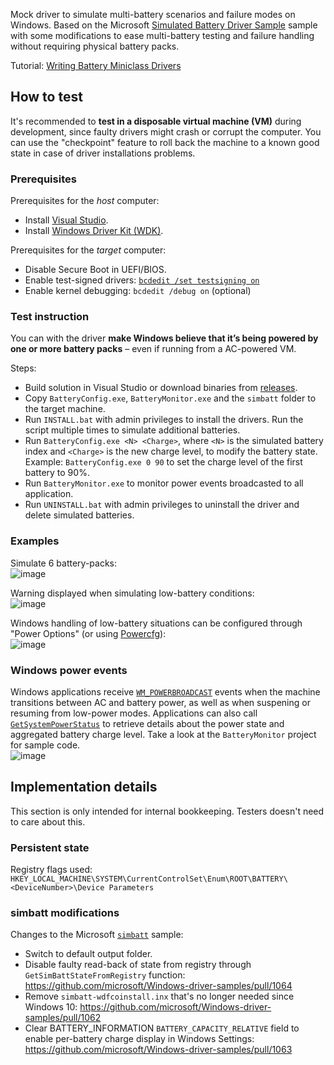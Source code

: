 Mock driver to simulate multi-battery scenarios and failure modes on Windows. Based on the Microsoft [Simulated Battery Driver Sample](https://github.com/microsoft/Windows-driver-samples/tree/main/simbatt) sample with some modifications to ease multi-battery testing and failure handling without requiring physical battery packs.

Tutorial: [Writing Battery Miniclass Drivers](https://learn.microsoft.com/en-us/windows-hardware/drivers/battery/writing-battery-miniclass-drivers)

## How to test
It's recommended to **test in a disposable virtual machine (VM)** during development, since faulty drivers might crash or corrupt the computer. You can use the "checkpoint" feature to roll back the machine to a known good state in case of driver installations problems.

### Prerequisites
Prerequisites for the _host_ computer:
* Install [Visual Studio](https://visualstudio.microsoft.com/).
* Install [Windows Driver Kit (WDK)](https://learn.microsoft.com/en-us/windows-hardware/drivers/download-the-wdk).

Prerequisites for the _target_ computer:
* Disable Secure Boot in UEFI/BIOS.
* Enable test-signed drivers: [`bcdedit /set testsigning on`](https://learn.microsoft.com/en-us/windows-hardware/drivers/install/the-testsigning-boot-configuration-option)
* Enable kernel debugging: `bcdedit /debug on` (optional)

### Test instruction
You can with the driver **make Windows believe that it’s being powered by one or more battery packs** – even if running from a AC-powered VM.

Steps:
* Build solution in Visual Studio or download binaries from [releases](../../releases).
* Copy `BatteryConfig.exe`, `BatteryMonitor.exe` and the `simbatt` folder to the target machine.
* Run `INSTALL.bat` with admin privileges to install the drivers. Run the script multiple times to simulate additional batteries.
* Run `BatteryConfig.exe <N> <Charge>`, where `<N>` is the simulated battery index and `<Charge>` is the new charge level, to modify the battery state. Example: `BatteryConfig.exe 0 90` to set the charge level of the first battery to 90%.
* Run `BatteryMonitor.exe` to monitor power events broadcasted to all application.
* Run `UNINSTALL.bat` with admin privileges to uninstall the driver and delete simulated batteries.

### Examples
Simulate 6 battery-packs:  
![image](https://github.com/forderud/BatterySimulator/assets/2671400/fce5172f-8125-495b-ab06-864e079c19c7)

Warning displayed when simulating low-battery conditions:  
![image](https://github.com/forderud/BatterySimulator/assets/2671400/80707d03-8ffc-4209-bfff-8bfaa1c4181c)

Windows handling of low-battery situations can be configured through "Power Options" (or using [Powercfg](https://learn.microsoft.com/en-us/windows-hardware/design/device-experiences/powercfg-command-line-options)):  
![image](https://github.com/forderud/BatterySimulator/assets/2671400/c98a64a4-1c29-43d8-9376-3feca6ce1130)

### Windows power events
Windows applications receive [`WM_POWERBROADCAST`](https://learn.microsoft.com/en-us/windows/win32/power/wm-powerbroadcast) events when the machine transitions between AC and battery power, as well as when suspening or resuming from low-power modes. Applications can also call [`GetSystemPowerStatus`](https://learn.microsoft.com/en-us/windows/win32/api/winbase/nf-winbase-getsystempowerstatus) to retrieve details about the power state and aggregated battery charge level. Take a look at the `BatteryMonitor` project for sample code.  
![image](https://github.com/forderud/BatterySimulator/assets/2671400/622a8e92-8535-46ce-85b9-72d4fd52b798)

## Implementation details
This section is only intended for internal bookkeeping. Testers doesn't need to care about this.

### Persistent state
Registry flags used: `HKEY_LOCAL_MACHINE\SYSTEM\CurrentControlSet\Enum\ROOT\BATTERY\<DeviceNumber>\Device Parameters`

### simbatt modifications
Changes to the Microsoft [`simbatt`](https://github.com/microsoft/Windows-driver-samples/tree/main/simbatt) sample:
* Switch to default output folder.
* Disable faulty read-back of state from registry through `GetSimBattStateFromRegistry` function: https://github.com/microsoft/Windows-driver-samples/pull/1064
* Remove `simbatt-wdfcoinstall.inx` that's no longer needed since Windows 10: https://github.com/microsoft/Windows-driver-samples/pull/1062
* Clear BATTERY_INFORMATION `BATTERY_CAPACITY_RELATIVE` field to enable per-battery charge display in Windows Settings: https://github.com/microsoft/Windows-driver-samples/pull/1063

